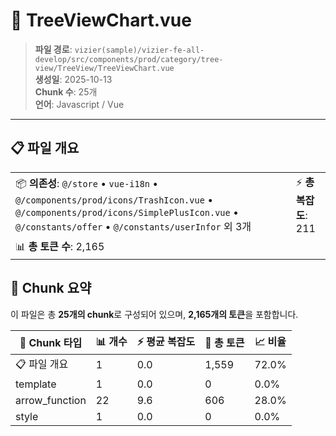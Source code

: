 # 📄 TreeViewChart.vue

> **파일 경로**: `vizier(sample)/vizier-fe-all-develop/src/components/prod/category/tree-view/TreeView/TreeViewChart.vue`  
> **생성일**: 2025-10-13  
> **Chunk 수**: 25개  
> **언어**: Javascript / Vue
---





## 📋 파일 개요

| | |
|--|--|
| 📦 **의존성**: `@/store` • `vue-i18n` • `@/components/prod/icons/TrashIcon.vue` • `@/components/prod/icons/SimplePlusIcon.vue` • `@/constants/offer` • `@/constants/userInfor` 외 3개 | ⚡ **총 복잡도**: 211 |
| 📊 **총 토큰 수**: 2,165 |  |






## 🧩 Chunk 요약

이 파일은 총 **25개의 chunk**로 구성되어 있으며, **2,165개의 토큰**을 포함합니다.

| 🧩 Chunk 타입 | 📊 개수 | ⚡ 평균 복잡도 | 📝 총 토큰 | 📈 비율 |
|---------------|--------|-------------|----------|--------|
| 📋 파일 개요 | 1 | 0.0 | 1,559 | 72.0% |
| template | 1 | 0.0 | 0 | 0.0% |
| arrow_function | 22 | 9.6 | 606 | 28.0% |
| style | 1 | 0.0 | 0 | 0.0% |

